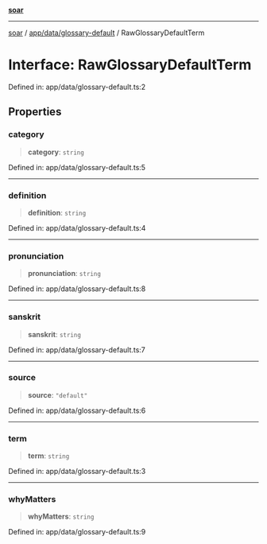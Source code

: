 [**soar**](../../../../README.md)

***

[soar](../../../../modules.md) / [app/data/glossary-default](../README.md) / RawGlossaryDefaultTerm

# Interface: RawGlossaryDefaultTerm

Defined in: app/data/glossary-default.ts:2

## Properties

### category

> **category**: `string`

Defined in: app/data/glossary-default.ts:5

***

### definition

> **definition**: `string`

Defined in: app/data/glossary-default.ts:4

***

### pronunciation

> **pronunciation**: `string`

Defined in: app/data/glossary-default.ts:8

***

### sanskrit

> **sanskrit**: `string`

Defined in: app/data/glossary-default.ts:7

***

### source

> **source**: `"default"`

Defined in: app/data/glossary-default.ts:6

***

### term

> **term**: `string`

Defined in: app/data/glossary-default.ts:3

***

### whyMatters

> **whyMatters**: `string`

Defined in: app/data/glossary-default.ts:9
